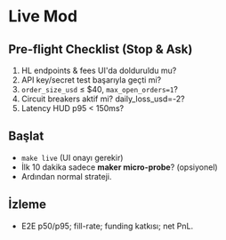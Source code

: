 # Live Mod

## Pre-flight Checklist (Stop & Ask)
1) HL endpoints & fees UI'da dolduruldu mu?
2) API key/secret test başarıyla geçti mi?
3) `order_size_usd` ≤ $40, `max_open_orders=1`?
4) Circuit breakers aktif mi? daily_loss_usd=-2?
5) Latency HUD p95 < 150ms?

## Başlat
- `make live` (UI onayı gerekir)
- İlk 10 dakika sadece **maker micro-probe**? (opsiyonel)
- Ardından normal strateji.

## İzleme
- E2E p50/p95; fill-rate; funding katkısı; net PnL.

